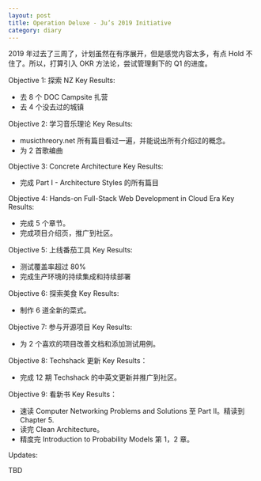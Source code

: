 ```yaml
---
layout: post
title: Operation Deluxe - Ju’s 2019 Initiative
category: diary
---
```


2019 年过去了三周了，计划虽然在有序展开，但是感觉内容太多，有点 Hold 不住了。所以，打算引入 OKR 方法论，尝试管理剩下的 Q1 的进度。

Objective 1: 探索 NZ
Key Results:
* 去 8 个 DOC Campsite 扎营
* 去 4 个没去过的城镇

Objective 2: 学习音乐理论
Key Results:
* musicthreory.net 所有篇目看过一遍，并能说出所有介绍过的概念。
* 为 2 首歌编曲

Objective 3: Concrete Architecture
Key Results:
* 完成 Part I - Architecture Styles 的所有篇目

Objective 4: Hands-on Full-Stack Web Development in Cloud Era
Key Results:
* 完成 5 个章节。
* 完成项目介绍页，推广到社区。

Objective 5: 上线番茄工具
Key Results:
* 测试覆盖率超过 80%
* 完成生产环境的持续集成和持续部署

Objective 6: 探索美食
Key Results:
* 制作 6 道全新的菜式。

Objective 7: 参与开源项目
Key Results:
* 为 2 个喜欢的项目改善文档和添加测试用例。

Objective 8: Techshack 更新
Key Results：
* 完成 12 期 Techshack 的中英文更新并推广到社区。

Objective 9: 看新书
Key Results：
* 速读 Computer Networking Problems and Solutions 至 Part II。精读到 Chapter 5.
* 读完 Clean Architecture。
* 精度完 Introduction to Probability Models 第 1，2 章。

Updates:

TBD
